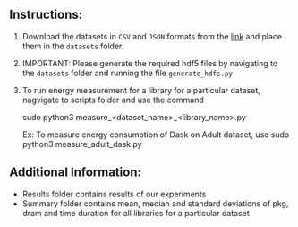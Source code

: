 ## Instructions:

1. Download the datasets in `CSV` and `JSON` formats from the [link](https://drive.google.com/drive/folders/13xHh2bvxF8X9cho1fVohIbu4lrpdvVlz?usp=sharing) and place them in the `datasets` folder.

2. IMPORTANT: Please generate the required hdf5 files by navigating to the `datasets` folder and running the file `generate_hdfs.py`

3. To run energy measurement for a library for a particular dataset, nagvigate to scripts folder and use the command

    sudo python3 measure_<dataset_name>_<library_name>.py

    Ex: To measure energy consumption of Dask on Adult dataset, use
    sudo python3 measure_adult_dask.py



## Additional Information:

 - Results folder contains results of our experiments
 - Summary folder contains mean, median and standard deviations of pkg, dram and time duration for all libraries for a particular dataset
